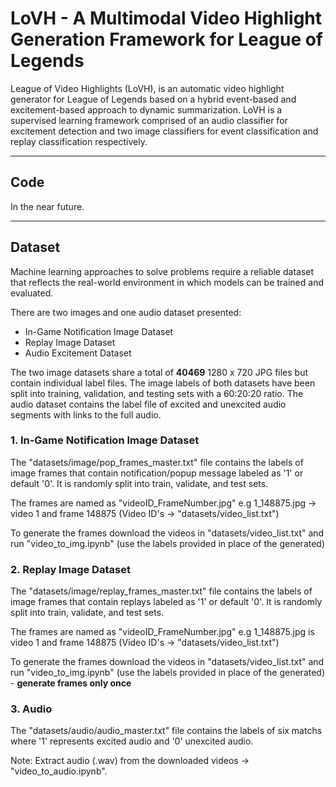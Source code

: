 # LoVH - A Multimodal Video Highlight Generation Framework for League of Legends

League of Video Highlights (LoVH), is an automatic video highlight generator for League of Legends based on a hybrid
event-based and excitement-based approach to dynamic summarization.
LoVH is a supervised learning framework comprised of an audio classifier for excitement detection and two image classifiers
for event classification and replay classification respectively.

---

## Code
In the near future.

---

## Dataset
Machine learning approaches to solve problems require a reliable dataset that reflects the real-world environment in 
which models can be trained and evaluated.

There are two images and one audio dataset presented:
- In-Game Notification Image Dataset
- Replay Image Dataset
- Audio Excitement Dataset

The two image datasets share a total of **40469** 1280 x 720 JPG files but contain individual label files.
The image labels of both datasets have been split into training, validation, and testing sets with a 60:20:20 ratio.
The audio dataset contains the label file of excited and unexcited audio segments with links to the full audio.

### 1. In-Game Notification Image Dataset
The "datasets/image/pop_frames_master.txt" file contains the labels of image frames that contain 
notification/popup message labeled as '1' or default '0'. It is randomly split into train, validate, and test sets.

The frames are named as "videoID_FrameNumber.jpg" e.g 1_148875.jpg -> video 1 and frame 148875 (Video ID's -> 
"datasets/video_list.txt")

To generate the frames download the videos in "datasets/video_list.txt" and run "video_to_img.ipynb" (use the labels
provided in place of the generated)

### 2. Replay Image Dataset
The "datasets/image/replay_frames_master.txt" file contains the labels of image frames that contain
replays labeled as '1' or default '0'. It is randomly split into train, validate, and test sets.

The frames are named as "videoID_FrameNumber.jpg" e.g 1_148875.jpg is video 1 and frame 148875 (Video ID's ->
"datasets/video_list.txt")

To generate the frames download the videos in "datasets/video_list.txt" and run "video_to_img.ipynb" (use the labels
provided in place of the generated) - **generate frames only once**

### 3. Audio
The "datasets/audio/audio_master.txt" file contains the labels of six matchs where '1' represents excited audio and '0'
unexcited audio.

Note: Extract audio (.wav) from the downloaded videos -> "video_to_audio.ipynb".

[//]: # (A sample dataset is provided here.)

[//]: # (Contact the [author]&#40;mailto:akhilesh.shiuram@gmail.com&#41; for the full dataset.)